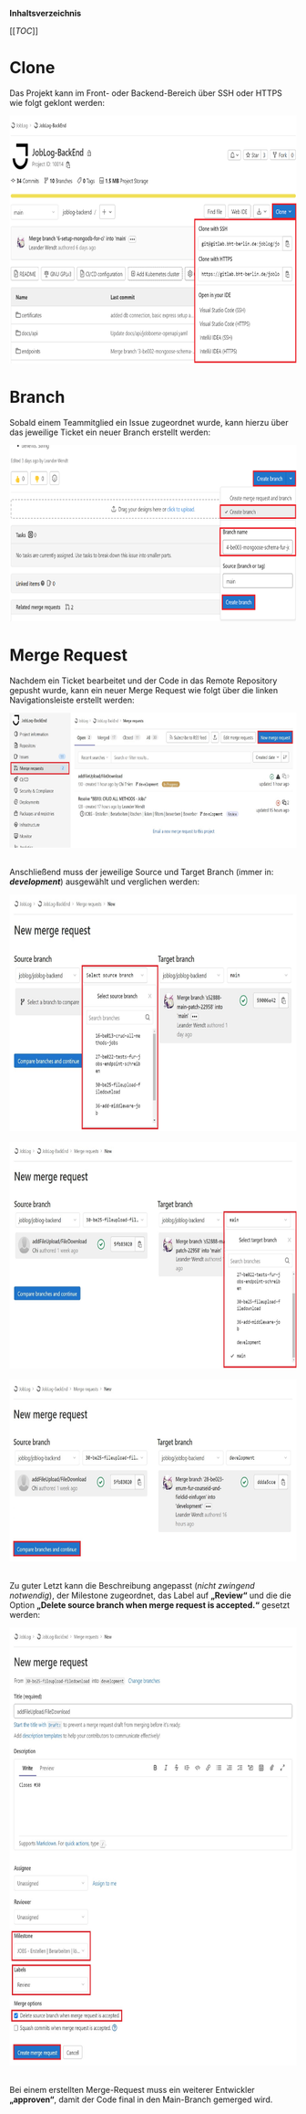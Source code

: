 **Inhaltsverzeichnis**

[[_TOC_]]

# Clone

Das Projekt kann im Front- oder Backend-Bereich über SSH oder HTTPS wie folgt geklont werden:

<kbd>
<img src="uploads/38c3fcd6e555f8da9cfcdc8ee8127d9f/Clone.png" width="723" height="434" />
</kbd>

# Branch

Sobald einem Teammitglied ein Issue zugeordnet wurde, kann hierzu über das jeweilige Ticket ein neuer Branch erstellt werden:

<kbd>
<img src="uploads/c695a3c41ad636c2b54f7f9841aceef8/Create_Branch.png" width="725" height="309" />
</kbd>

# Merge Request

Nachdem ein Ticket bearbeitet und der Code in das Remote Repository gepusht wurde, kann ein neuer Merge Request wie folgt über die linken Navigationsleiste erstellt werden:

<kbd>
<img src="uploads/8a79851d41b43b2c93294e569c2be1e1/Merge1.jpg" width="720" height="236" />
</kbd>
<br>
<br>

Anschließend muss der jeweilige Source und Target Branch (immer in: **_development_**) ausgewählt und verglichen werden:

<kbd>
<img src="uploads/cf191da00890f251d59d1a3f02bf8ed0/Merge2.jpg" width="720" height="414" />
</kbd>
<br>
<br>
<kbd>
<img src="uploads/f9e1f2a3bb7fc9aad2cdaf1bb9dbee8a/Merge3.jpg" width="720" height="396" />
</kbd>
<br>
<br>
<kbd>
<img src="uploads/7171c25a18d79e5cf301ea0f1eabc336/merge_3_4.jpg" width="720" height="318" />
</kbd>


<br>Zu guter Letzt kann die Beschreibung angepasst (_nicht zwingend notwendig_), der Milestone zugeordnet, das Label auf **„Review“** und die die Option **„Delete source branch when merge request is accepted.“** gesetzt werden:

<kbd>
<img src="uploads/179c2d21ae12bff9c9592835a928f004/merge4.jpg" width="720" height="767" />
</kbd>

<br> Bei einem erstellten Merge-Request muss ein weiterer Entwickler **„approven“**, damit der Code final in den Main-Branch gemerged wird.